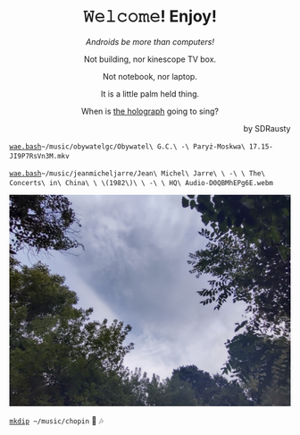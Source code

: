 <h1 align="center">𝚆𝚎𝚕𝚌𝚘𝚖𝚎! Enjoy!</h1>
<link href="https://github.com/TermuxArch/TermuxArch/commit/4b7e0f08e29cabcd1cb91478536ee0b837397502">

<p align="center"><em></bold>Androids be more than computers!</b></em></p>

<p align="center">Not building, nor kinescope TV box.</p>

<p align="center">Not notebook, nor laptop.</p>

<p align="center">It is a little palm held thing.</p>

<p align="center">When is <a href="https://github.com/TermuxArch/TermuxArch/commit/4ebc2e275252594753951eb532b55afdba44bbfc">the holograph</a> going to sing?</p>

<p align="right">by SDRausty</p>

[`wae.bash`](https://github.com/WAE/wae/blob/master/wae.bash)`~/music/obywatelgc/Obywatel\ G.C.\ -\ Paryż-Moskwa\ 17.15-JI9P7RsVn3M.mkv`

[`wae.bash`](https://github.com/WAE/wae/blob/master/wae.bash)`~/music/jeanmicheljarre/Jean\ Michel\ Jarre\ \ -\ \ The\ Concerts\ in\ China\ \ \(1982\)\ \ -\ \ HQ\ Audio-D0QBMhEPg6E.webm`

![Ungeoformed Wild Fires Dusty Sky in the Great Lakes, Late Summer of 2021](https://raw.githubusercontent.com/SDRausty/SDRausty/19ae0a7d241b5339004a3bec5e27d6fe051c8a23/IMG_20210904_102307.jpg)

[`mkdip`](https://github.com/TermuxArch/TermuxArch/blob/master/archlinuxconfig.bash#L336)` ~/music/chopin` 🎵 🎶
<!-- SDRausty/README.md EOF -->
